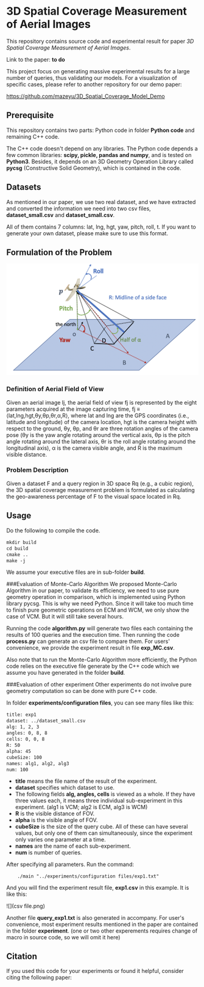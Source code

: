 # 3D Spatial Coverage Measurement of Aerial Images

This repository contains source code and experimental result for paper *3D Spatial Coverage Measurement of Aerial Images*.

Link to the paper: **to do**

This project focus on generating massive experimental results for a large number of queries, thus validating our models. For a visualization of specific cases, please refer to another repository for our demo paper:


https://github.com/mazeyu/3D_Spatial_Coverage_Model_Demo


## Prerequisite
This repository contains two parts: Python code in folder **Python code** and remaining C++ code.

The C++ code doesn't depend on any libraries.
The Python code depends a few common libraries: **scipy, pickle, pandas and numpy**, and is tested on **Python3**. Besides, it depends on an 3D Geometry Operation Library called **pycsg** (Constructive Solid Geometry), which is contained in the code.



## Datasets

As mentioned in our paper, we use two real dataset, and we have extracted and converted the information we need into two csv files, **dataset_small.csv** and **dataset_small.csv**.

 All of them contains 7 columns: lat, lng, hgt, yaw, pitch, roll, t. If you want to generate your own dataset, please make sure to use this format.

## Formulation of the Problem
![](3Dfov.png)
### Definition of Aerial Field of View
Given an aerial image Ij, the aerial field of view fj is represented by the eight parameters acquired at the image capturing time, fj ≡ ⟨lat,lng,hgt,θy,θp,θr,α,R⟩, where lat and lng are the GPS coordinates (i.e., latitude and longitude) of the camera location, hgt is the camera height with respect to the ground, θy, θp, and θr are three rotation angles of the camera pose (θy is the yaw angle rotating around the vertical axis, θp is the pitch angle rotating around the lateral axis, θr is the roll angle rotating around the longitudinal axis), α is the camera visible angle, and R is the maximum visible distance.
### Problem Description
Given a dataset F and a query region in 3D space Rq (e.g., a cubic region), the 3D spatial coverage measurement problem is formulated as calculating the geo-awareness percentage of F to the visual space located in Rq.


## Usage
Do the following to compile the code.
~~~
mkdir build
cd build
cmake ..
make -j
~~~
We assume your executive files are in sub-folder **build**.

###Evaluation of Monte-Carlo Algorithm
We proposed Monte-Carlo Algorithm in our paper, to validate its efficiency, we need to use pure geometry operation in comparison, which is implemented using Python library pycsg. This is why we need Python.
Since it will take too much time to finish pure geometric operations on ECM and WCM, we only show the case of VCM. But it will still take several hours.

 Running the code **algorithm.py** will generate two files each containing the results of 100 queries and the execution time. Then running the code **process.py** can generate an csv file to compare them. For users' convenience, we provide the experiment result in file **exp_MC.csv**.
 
 Also note that to run the Monte-Carlo Algorithm more efficiently, the Python code relies on the executive file generate by the C++ code which we assume you have generated in the folder **build**.
 
 

###Evaluation of other experiment
Other experiments do not involve pure geometry computation so can be done with pure C++ code.

In folder **experiments/configuration files**, you can see many files like this:
~~~
title: exp1
dataset: ../dataset_small.csv
alg: 1, 2, 3
angles: 0, 8, 8
cells: 0, 0, 8
R: 50
alpha: 45
cubeSize: 100
names: alg1, alg2, alg3
num: 100
~~~
 
* **title** means the file name of the result of the experiment.
* **dataset** specifies which dataset to use.
* The following fields **alg, angles, cells** is viewed as a whole. If they have three values each, it means three individual sub-experiment in this experiment. (alg1 is VCM; alg2 is ECM, alg3 is WCM)
* **R** is the visible distance of FOV.
* **alpha** is the visible angle of FOV.
* **cubeSize** is the size of the query cube. All of these can have several values, but only one of them can simultaneously, since the experiment only varies one parameter at a time.
* **names** are the name of each sub-experiment.
* **num** is number of queries.

After specifying all parameters. Run the command:
~~~
    ./main "../experiments/configuration files/exp1.txt"
~~~
And you will find the experiment result file, **exp1.csv** in this example. It is like this:

![](csv file.png)

Another file **query_exp1.txt** is also generated in accompany. For user's convenience, most experiment results mentioned in the paper are contained in the folder **experiment**. (one or two other experements requires change of macro in source code, so we will omit it here)


    

 


## Citation

If you used this code for your experiments or found it helpful, consider citing the following paper:

~~~
~~~
